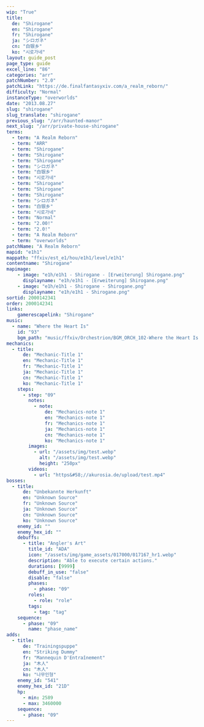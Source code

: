 ```yaml
---
wip: "True"
title:
  de: "Shirogane"
  en: "Shirogane"
  fr: "Shirogane"
  ja: "シロガネ"
  cn: "白银乡"
  ko: "시로가네"
layout: guide_post
page_type: guide
excel_line: "86"
categories: "arr"
patchNumber: "2.0"
patchLink: "https://de.finalfantasyxiv.com/a_realm_reborn/"
difficulty: "Normal"
instanceType: "overworlds"
date: "2013.08.27"
slug: "shirogane"
slug_translate: "shirogane"
previous_slug: "/arr/haunted-manor"
next_slug: "/arr/private-house-shirogane"
terms:
  - term: "A Realm Reborn"
  - term: "ARR"
  - term: "Shirogane"
  - term: "Shirogane"
  - term: "Shirogane"
  - term: "シロガネ"
  - term: "白银乡"
  - term: "시로가네"
  - term: "Shirogane"
  - term: "Shirogane"
  - term: "Shirogane"
  - term: "シロガネ"
  - term: "白银乡"
  - term: "시로가네"
  - term: "Normal"
  - term: "2.00!"
  - term: "2.0!"
  - term: "A Realm Reborn"
  - term: "overworlds"
patchName: "A Realm Reborn"
mapid: "e1h1"
mappath: "ffxiv/est_e1/hou/e1h1/level/e1h1"
contentname: "Shirogane"
mapimage:
    - image: "e1h/e1h1 - Shirogane - [Erweiterung] Shirogane.png"
      displayname: "e1h/e1h1 - [Erweiterung] Shirogane.png"
    - image: "e1h/e1h1 - Shirogane - Shirogane.png"
      displayname: "e1h/e1h1 - Shirogane.png"
sortid: 2000142341
order: 2000142341
links:
    gamerescapelink: "Shirogane"
music:
  - name: "Where the Heart Is"
    id: "93"
    bgm_path: "music/ffxiv/Orchestrion/BGM_ORCH_102-Where the Heart Is.ogg"
mechanics:
  - title:
      de: "Mechanic-Title 1"
      en: "Mechanic-Title 1"
      fr: "Mechanic-Title 1"
      ja: "Mechanic-Title 1"
      cn: "Mechanic-Title 1"
      ko: "Mechanic-Title 1"
    steps:
      - step: "09"
        notes:
          - note:
              de: "Mechanics-note 1"
              en: "Mechanics-note 1"
              fr: "Mechanics-note 1"
              ja: "Mechanics-note 1"
              cn: "Mechanics-note 1"
              ko: "Mechanics-note 1"
        images:
          - url: "/assets/img/test.webp"
            alt: "/assets/img/test.webp"
            height: "250px"
        videos:
          - url: "https&#58;//akurosia.de/upload/test.mp4"
bosses:
  - title:
      de: "Unbekannte Herkunft"
      en: "Unknown Source"
      fr: "Unknown Source"
      ja: "Unknown Source"
      cn: "Unknown Source"
      ko: "Unknown Source"
    enemy_id: ""
    enemy_hex_id: ""
    debuffs:
      - title: "Angler's Art"
        title_id: "ADA"
        icon: "/assets/img/game_assets/017000/017167_hr1.webp"
        description: "Able to execute certain actions."
        durations: [9999]
        debuff_in_use: "false"
        disable: "false"
        phases:
          - phase: "09"
        roles:
          - role: "role"
        tags:
          - tag: "tag"
    sequence:
      - phase: "09"
        name: "phase_name"
adds:
  - title:
      de: "Trainingspuppe"
      en: "Striking Dummy"
      fr: "Mannequin D'Entraînement"
      ja: "木人"
      cn: "木人"
      ko: "나무인형"
    enemy_id: "541"
    enemy_hex_id: "21D"
    hp:
      - min: 2589
      - max: 3460000
    sequence:
      - phase: "09"
---
```

